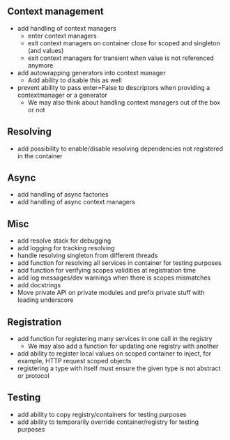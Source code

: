 ## Context management

- add handling of context managers
  - enter context managers
  - exit context managers on container close for scoped and singleton (and values)
  - exit context managers for transient when value is not referenced anymore
- add autowrapping generators into context manager
  - Add ability to disable this as well
- prevent ability to pass enter=False to descriptors when providing a contextmanager or a generator
  - We may also think about handling context managers out of the box or not

## Resolving

- add possibility to enable/disable resolving dependencies not registered in the container

## Async

- add handling of async factories
- add handling of async context managers

## Misc

- add resolve stack for debugging
- add logging for tracking resolving
- handle resolving singleton from different threads
- add function for resolving all services in container for testing purposes
- add function for verifying scopes validities at registration time
- add log messages/dev warnings when there is scopes mismatches
- add docstrings
- Move private API on private modules and prefix private stuff with leading underscore

## Registration

- add function for registering many services in one call in the registry
  - We may also add a function for updating one registry with another
- add ability to register local values on scoped container to inject, for example, HTTP request scoped objects
- registering a type with itself must ensure the given type is not abstract or protocol

## Testing

- add ability to copy registry/containers for testing purposes
- add ability to temporarily override container/registry for testing purposes
